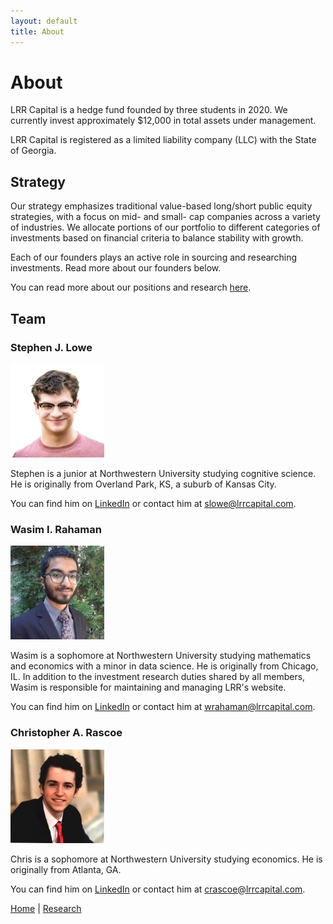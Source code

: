 ```yaml
---
layout: default
title: About
---
```

# About

LRR Capital is a hedge fund founded by three students in 2020. We currently invest approximately $12,000 in total assets under management.

LRR Capital is registered as a limited liability company (LLC) with the State of Georgia. 

## Strategy 

Our strategy emphasizes traditional value-based long/short public equity strategies, with a focus on mid- and small- cap companies across a variety of industries. We allocate portions of our portfolio to different categories of investments based on financial criteria to balance stability with growth. 

Each of our founders plays an active role in sourcing and researching investments. Read more about our founders below.

You can read more about our positions and research <a href="/research">here</a>. 


## Team

### Stephen J. Lowe

<img src="/images/stephen-1.jpg" alt="Stephen" width="150"/>

Stephen is a junior at Northwestern University studying cognitive science. He is originally from Overland Park, KS, a suburb of Kansas City.

You can find him on <a href="https://www.linkedin.com/in/stephen-lowe-bb1876180/">LinkedIn</a> or contact him at <a href="mailto: slowe@lrrcapital.com"> slowe@lrrcapital.com</a>.


### Wasim I. Rahaman

<img src="/images/wasim-1.jpg" alt="Wasim" width="150"/>

Wasim is a sophomore at Northwestern University studying mathematics and economics with a minor in data science. He is originally from Chicago, IL. In addition to the investment research duties shared by all members, Wasim is responsible for maintaining and managing LRR's website.

You can find him on <a href="https://www.linkedin.com/in/wasim-rahaman/">LinkedIn</a> or contact him at <a href="mailto: wrahaman@lrrcapital.com">wrahaman@lrrcapital.com</a>.
 

### Christopher A. Rascoe

<img src="/images/seal-1.jpg" alt="Chris" width="150"/>

Chris is a sophomore at Northwestern University studying economics. He is originally from Atlanta, GA. 

You can find him on <a href="https://www.linkedin.com/in/christopher-rascoe">LinkedIn</a> or contact him at <a href="mailto:crascoe@lrrcapital.com">crascoe@lrrcapital.com</a>.


<a href="/index">Home</a> | <a href="/research">Research</a>
